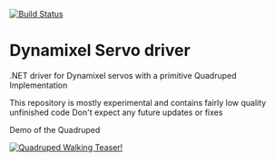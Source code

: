 [![Build Status](https://travis-ci.org/dmweis/DynamixelServo.svg?branch=master)](https://travis-ci.org/dmweis/DynamixelServo)

# Dynamixel Servo driver

.NET driver for Dynamixel servos with a primitive Quadruped Implementation

This repository is mostly experimental and contains fairly low quality unfinished code
Don't expect any future updates or fixes

Demo of the Quadruped

[![Quadruped Walking Teaser!](https://img.youtube.com/vi/A0_89ODIW2Q/0.jpg)](https://www.youtube.com/watch?v=A0_89ODIW2Q "Quadruped Walking Teaser!")
